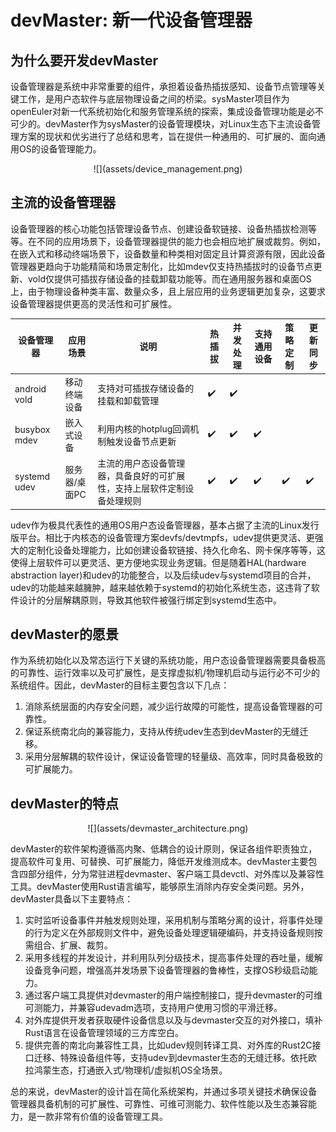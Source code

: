 # devMaster: 新一代设备管理器

## 为什么要开发devMaster

设备管理器是系统中非常重要的组件，承担着设备热插拔感知、设备节点管理等关键工作，是用户态软件与底层物理设备之间的桥梁。sysMaster项目作为openEuler对新一代系统初始化和服务管理系统的探索，集成设备管理功能是必不可少的。devMaster作为sysMaster的设备管理模块，对Linux生态下主流设备管理方案的现状和优劣进行了总结和思考，旨在提供一种通用的、可扩展的、面向通用OS的设备管理能力。

<center>![](assets/device_management.png)</center>

## 主流的设备管理器

设备管理器的核心功能包括管理设备节点、创建设备软链接、设备热插拔检测等等。在不同的应用场景下，设备管理器提供的能力也会相应地扩展或裁剪。例如，在嵌入式和移动终端场景下，设备数量和种类相对固定且计算资源有限，因此设备管理器更趋向于功能精简和场景定制化，比如mdev仅支持热插拔时的设备节点更新、vold仅提供可插拔存储设备的挂载卸载功能等。而在通用服务器和桌面OS上，由于物理设备种类丰富、数量众多，且上层应用的业务逻辑更加复杂，这要求设备管理器提供更高的灵活性和可扩展性。

| 设备管理器   | 应用场景      | 说明                                                                     | 热插拔 | 并发处理 | 支持通用设备 | 策略定制 | 更新同步 |
| ------------ | ------------- | ------------------------------------------------------------------------ | ------ | -------- | ------------ | -------- | -------- |
| android vold | 移动终端设备  | 支持对可插拔存储设备的挂载和卸载管理                                     | ✔️      | ✔️        |              |          |          |
| busybox mdev | 嵌入式设备    | 利用内核的hotplug回调机制触发设备节点更新                                | ✔️      | ✔️        | ✔️            |          |          |
| systemd udev | 服务器/桌面PC | 主流的用户态设备管理器，具备良好的可扩展性，支持上层软件定制设备处理规则 | ✔️      | ✔️        | ✔️            | ✔️        | ✔️        |

udev作为极具代表性的通用OS用户态设备管理器，基本占据了主流的Linux发行版平台。相比于内核态的设备管理方案devfs/devtmpfs，udev提供更灵活、更强大的定制化设备处理能力，比如创建设备软链接、持久化命名、网卡保序等等，这使得上层软件可以更灵活、更方便地实现业务逻辑。但是随着HAL(hardware abstraction layer)和udev的功能整合，以及后续udev与systemd项目的合并，udev的功能越来越臃肿，越来越依赖于systemd的初始化系统生态，这违背了软件设计的分层解耦原则，导致其他软件被强行绑定到systemd生态中。

## devMaster的愿景

作为系统初始化以及常态运行下关键的系统功能，用户态设备管理器需要具备极高的可靠性、运行效率以及可扩展性，是支撑虚拟机/物理机启动与运行必不可少的系统组件。因此，devMaster的目标主要包含以下几点：

1. 消除系统层面的内存安全问题，减少运行故障的可能性，提高设备管理器的可靠性。
2. 保证系统南北向的兼容能力，支持从传统udev生态到devMaster的无缝迁移。
3. 采用分层解耦的软件设计，保证设备管理的轻量级、高效率，同时具备极致的可扩展能力。

## devMaster的特点

<center>![](assets/devmaster_architecture.png)</center>

devMaster的软件架构遵循高内聚、低耦合的设计原则，保证各组件职责独立，提高软件可复用、可替换、可扩展能力，降低开发维测成本。devMaster主要包含四部分组件，分为常驻进程devmaster、客户端工具devctl、对外库以及兼容性工具。devMaster使用Rust语言编写，能够原生消除内存安全类问题。另外，devMaster具备以下主要特点：

1. 实时监听设备事件并触发规则处理，采用机制与策略分离的设计，将事件处理的行为定义在外部规则文件中，避免设备处理逻辑硬编码，并支持设备规则按需组合、扩展、裁剪。
2. 采用多线程的并发设计，并利用队列分级技术，提高事件处理的吞吐量，缓解设备竞争问题，增强高并发场景下设备管理器的鲁棒性，支撑OS秒级启动能力。
3. 通过客户端工具提供对devmaster的用户端控制接口，提升devmaster的可维可测能力，并兼容udevadm选项，支持用户使用习惯的平滑迁移。
4. 对外库提供开发者获取硬件设备信息以及与devmaster交互的对外接口，填补Rust语言在设备管理领域的三方库空白。
5. 提供完善的南北向兼容性工具，比如udev规则转译工具、对外库的Rust2C接口迁移、特殊设备组件等，支持udev到devmaster生态的无缝迁移。依托欧拉鸿蒙生态，打通嵌入式/物理机/虚拟机OS全场景。

总的来说，devMaster的设计旨在简化系统架构，并通过多项关键技术确保设备管理器具备机制的可扩展性、可靠性、可维可测能力、软件性能以及生态兼容能力，是一款非常有价值的设备管理工具。
